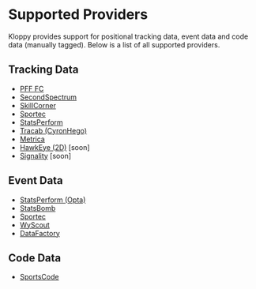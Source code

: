 # Supported Providers

Kloppy provides support for positional tracking data, event data and code data (manually tagged). Below is a list of all supported providers.

## Tracking Data

- [PFF FC](pff.ipynb)
- [SecondSpectrum](secondspectrum.ipynb)
- [SkillCorner](skillcorner.ipynb)
- [Sportec](sportec.ipynb)
- [StatsPerform](statsperform.ipynb)
- [Tracab (CyronHego)](tracab.ipynb)
- [Metrica](metrica.ipynb)
- [HawkEye (2D)](hawkeye.ipynb) [soon]
- [Signality](signality.ipynb) [soon]

## Event Data
- [StatsPerform (Opta)](statsperform.ipynb)
- [StatsBomb](statsbomb.ipynb)
- [Sportec](sportec.ipynb)
- [WyScout](wyscout.ipynb)
- [DataFactory](datafactory.ipynb)

## Code Data
- [SportsCode](sportscode.ipynb)
